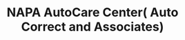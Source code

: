 ---
title: "NAPA AutoCare Center( Auto Correct and Associates)"
url: /borger/napa-autocare-center-auto-correct-and-associates/
shop: car repair
---
